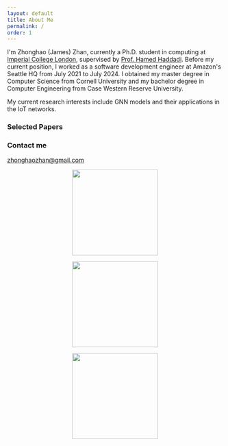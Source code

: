 ```yaml
---
layout: default
title: About Me
permalink: /
order: 1
---
```


I'm Zhonghao (James) Zhan, currently a Ph.D. student in computing at [Imperial College London](https://en.wikipedia.org/wiki/Imperial_College_London), supervised by [Prof. Hamed Haddadi](https://haddadi.github.io/). Before my current position, I worked as a software development engineer at Amazon's Seattle HQ from July 2021 to July 2024. I obtained my master degree in Computer Science from Cornell University and my bachelor degree in Computer Engineering from Case Western Reserve University.

My current research interests include GNN models and their applications in the IoT networks.

### Selected Papers


### Contact me

[zhonghaozhan@gmail.com](mailto:zhonghaozhan@gmail.com)

<p align="center">
<a href="https://netsys.doc.ic.ac.uk/index.html"><img src="https://zhonghaozhan.github.io/images/ICL.jpg" width="200"/>

<p align="center">
<a href="https://www.cornell.edu/"><img src="https://zhonghaozhan.github.io/images/Cornell.png" width="200"/>

<p align="center">
<a href="https://case.edu/"><img src="https://zhonghaozhan.github.io/images/CWRU.png" width="200"/>